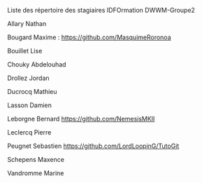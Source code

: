 Liste des répertoire des stagiaires IDFOrmation DWWM-Groupe2


Allary Nathan

Bougard Maxime : https://github.com/MasquimeRoronoa

Bouillet Lise

Chouky Abdelouhad

Drollez Jordan

Ducrocq Mathieu

Lasson Damien

Leborgne Bernard  https://github.com/NemesisMKII

Leclercq Pierre

Peugnet Sebastien https://github.com/LordLoopinG/TutoGit

Schepens Maxence

Vandromme Marine

